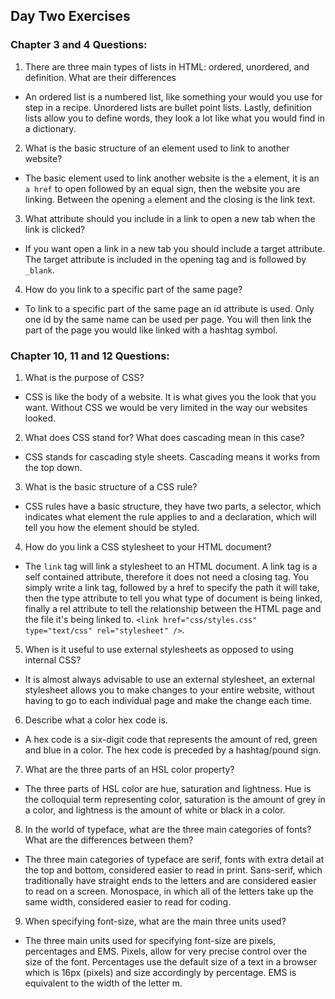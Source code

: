 ## Day Two Exercises

### Chapter 3 and 4 Questions:

1. There are three main types of lists in HTML: ordered, unordered, and definition. What are their differences
- An ordered list is a numbered list, like something your would you use for step in a recipe. Unordered lists are bullet point lists. Lastly, definition lists allow you to define words, they look a lot like what you would find in a dictionary.

2. What is the basic structure of an element used to link to another website?
- The basic element used to link another website is the `a` element, it is an `a href` to open followed by an equal sign, then the website you are linking. Between the opening `a` element and the closing is the link text.

3. What attribute should you include in a link to open a new tab when the link is clicked?
- If you want open a link in a new tab you should include a target attribute. The target attribute is included in the opening tag and is followed by `_blank`.

4. How do you link to a specific part of the same page?
- To link to a specific part of the same page an id attribute is used. Only one id by the same name can be used per page. You will then link the part of the page you would like linked with a hashtag symbol.

### Chapter 10, 11 and 12 Questions:

1. What is the purpose of CSS?
- CSS is like the body of a website. It is what gives you the look that you want. Without CSS we would be very limited in the way our websites looked.

2. What does CSS stand for? What does cascading mean in this case?
- CSS stands for cascading style sheets. Cascading means it works from the top down.

3. What is the basic structure of a CSS rule?
- CSS rules have a basic structure, they have two parts, a selector, which indicates what element the rule applies to and a declaration, which will tell you how the element should be styled.

4. How do you link a CSS stylesheet to your HTML document?
- The `link` tag will link a stylesheet to an HTML document. A link tag is a self contained attribute, therefore it does not need a closing tag. You simply write a link tag, followed by a href to specify the path it will take, then the type attribute to tell you what type of document is being linked, finally a rel attribute to tell the relationship between the HTML page and the file it's being linked to. `<link href="css/styles.css" type="text/css" rel="stylesheet" />`.

5. When is it useful to use external stylesheets as opposed to using internal CSS?
- It is almost always advisable to use an external stylesheet, an external stylesheet allows you to make changes to your entire website, without having to go to each individual page and make the change each time.

6. Describe what a color hex code is.
- A hex code is a six-digit code that represents the amount of red, green and blue in a color. The hex code is preceded by a hashtag/pound sign.

7. What are the three parts of an HSL color property?
- The three parts of HSL color are hue, saturation and lightness. Hue is the colloquial term representing color, saturation is the amount of grey in a color, and lightness is the amount of white or black in a color.

8. In the world of typeface, what are the three main categories of fonts? What are the differences between them?
- The three main categories of typeface are serif, fonts with extra detail at the top and bottom, considered easier to read in print. Sans-serif, which traditionally have straight ends to the letters and are considered easier to read on a screen. Monospace, in which all of the letters take up the same width, considered easier to read for coding.

9. When specifying font-size, what are the main three units used?
- The three main units used for specifying font-size are pixels, percentages and EMS. Pixels, allow for very precise control over the size of the font. Percentages use the default size of a text in a browser which is 16px (pixels) and size accordingly by percentage. EMS is equivalent to the width of the letter m.
